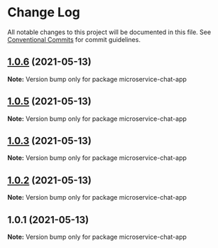 # Change Log

All notable changes to this project will be documented in this file.
See [Conventional Commits](https://conventionalcommits.org) for commit guidelines.

## [1.0.6](https://github.com/sametpalitci/microservice-chat-app/compare/v1.0.5...v1.0.6) (2021-05-13)

**Note:** Version bump only for package microservice-chat-app





## [1.0.5](https://github.com/sametpalitci/microservice-chat-app/compare/v1.0.3...v1.0.5) (2021-05-13)

**Note:** Version bump only for package microservice-chat-app





## [1.0.3](https://github.com/sametpalitci/microservice-chat-app/compare/v1.0.2...v1.0.3) (2021-05-13)

**Note:** Version bump only for package microservice-chat-app





## [1.0.2](https://github.com/sametpalitci/microservice-chat-app/compare/v1.0.1...v1.0.2) (2021-05-13)

**Note:** Version bump only for package microservice-chat-app





## 1.0.1 (2021-05-13)

**Note:** Version bump only for package microservice-chat-app
